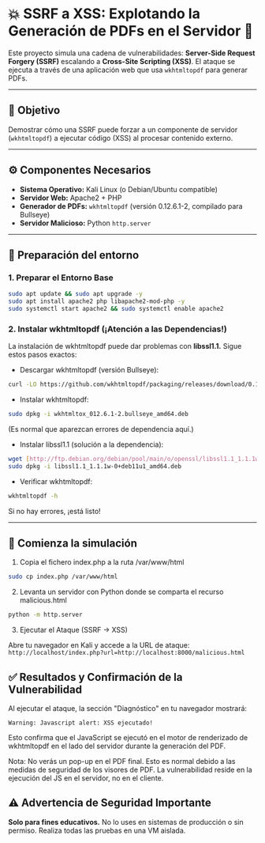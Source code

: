 # 💥 SSRF a XSS: Explotando la Generación de PDFs en el Servidor 📄

Este proyecto simula una cadena de vulnerabilidades: **Server-Side Request Forgery (SSRF)** escalando a **Cross-Site Scripting (XSS)**. El ataque se ejecuta a través de una aplicación web que usa `wkhtmltopdf` para generar PDFs.

---

## 🎯 Objetivo

Demostrar cómo una SSRF puede forzar a un componente de servidor (`wkhtmltopdf`) a ejecutar código (XSS) al procesar contenido externo.

---

## ⚙️ Componentes Necesarios

* **Sistema Operativo:** Kali Linux (o Debian/Ubuntu compatible)
* **Servidor Web:** Apache2 + PHP
* **Generador de PDFs:** `wkhtmltopdf` (versión 0.12.6.1-2, compilado para Bullseye)
* **Servidor Malicioso:** Python `http.server`

---

## 🚀 Preparación del entorno

### 1. Preparar el Entorno Base

```bash
sudo apt update && sudo apt upgrade -y
sudo apt install apache2 php libapache2-mod-php -y
sudo systemctl start apache2 && sudo systemctl enable apache2
```

### 2. Instalar wkhtmltopdf (¡Atención a las Dependencias!)
La instalación de wkhtmltopdf puede dar problemas con **libssl1.1.** Sigue estos pasos exactos:

- Descargar wkhtmltopdf (versión Bullseye):

```bash
curl -LO https://github.com/wkhtmltopdf/packaging/releases/download/0.12.6.1-2/wkhtmltox_0.12.6.1-2.bullseye_amd64.deb
```

- Instalar wkhtmltopdf:

```bash
sudo dpkg -i wkhtmltox_012.6.1-2.bullseye_amd64.deb
```
(Es normal que aparezcan errores de dependencia aquí.)

- Instalar libssl1.1 (solución a la dependencia):

```bash
wget [http://ftp.debian.org/debian/pool/main/o/openssl/libssl1.1_1.1.1w-0+deb11u1_amd64.deb](http://ftp.debian.org/debian/pool/main/o/openssl/libssl1.1_1.1.1w-0+deb11u1_amd64.deb)
sudo dpkg -i libssl1.1_1.1.1w-0+deb11u1_amd64.deb
```

- Verificar wkhtmltopdf:

```bash
wkhtmltopdf -h
```
Si no hay errores, ¡está listo!

---

## 🚀 Comienza la simulación
1. Copia el fichero index.php a la ruta /var/www/html
```bash
sudo cp index.php /var/www/html
```
2. Levanta un servidor con Python donde se comparta el recurso malicious.html
```bash
python -m http.server
```
3. Ejecutar el Ataque (SSRF → XSS)
   
Abre tu navegador en Kali y accede a la URL de ataque:
``http://localhost/index.php?url=http://localhost:8000/malicious.html``

## ✅ Resultados y Confirmación de la Vulnerabilidad
Al ejecutar el ataque, la sección "Diagnóstico" en tu navegador mostrará:

``Warning: Javascript alert: XSS ejecutado!``

Esto confirma que el JavaScript se ejecutó en el motor de renderizado de wkhtmltopdf en el lado del servidor durante la generación del PDF.

Nota: No verás un pop-up en el PDF final. Esto es normal debido a las medidas de seguridad de los visores de PDF. La vulnerabilidad reside en la ejecución del JS en el servidor, no en el cliente.


## ⚠️ Advertencia de Seguridad Importante

**Solo para fines educativos.** No lo uses en sistemas de producción o sin permiso. Realiza todas las pruebas en una VM aislada.
